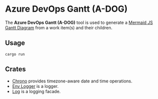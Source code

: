# Azure DevOps Gantt (A-DOG)

The **Azure DevOps Gantt (A-DOG)** tool is used to generate a [Mermaid JS](https://mermaid.js.org/) [Gantt Diagram](https://mermaid.js.org/syntax/gantt.html) from a work item(s) and their children.

## Usage

```shell
cargo run
```

## Crates

- [Chrono](https://github.com/chronotope/chrono) provides timezone-aware date and time operations.
- [Env Logger](https://github.com/rust-cli/env_logger) is a logger.
- [Log](https://github.com/rust-lang/log) is a logging facade.
